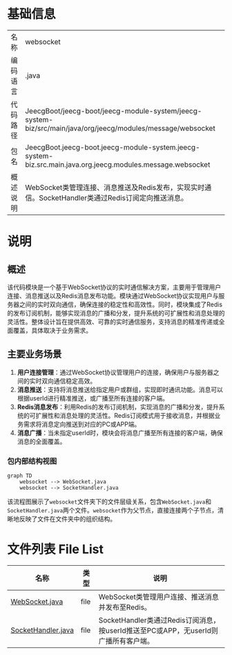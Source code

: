 # 基础信息

|      |      |
|------|------|
| 名称 | websocket |
| 编码语言 | .java |
| 代码路径 | JeecgBoot/jeecg-boot/jeecg-module-system/jeecg-system-biz/src/main/java/org/jeecg/modules/message/websocket |
| 包名 | JeecgBoot.jeecg-boot.jeecg-module-system.jeecg-system-biz.src.main.java.org.jeecg.modules.message.websocket |
| 概述说明 | WebSocket类管理连接、消息推送及Redis发布，实现实时通信。SocketHandler类通过Redis订阅定向推送消息。 |

# 说明

## 概述

该代码模块是一个基于WebSocket协议的实时通信解决方案，主要用于管理用户连接、消息推送以及Redis消息发布功能。模块通过WebSocket协议实现用户与服务器之间的实时双向通信，确保连接的稳定性和高效性。同时，模块集成了Redis的发布订阅机制，能够实现消息的广播和分发，提升系统的可扩展性和消息处理的灵活性。整体设计旨在提供高效、可靠的实时通信服务，支持消息的精准传递或全面覆盖，具体取决于业务需求。

## 主要业务场景

1. **用户连接管理**：通过WebSocket协议管理用户的连接，确保用户与服务器之间的实时双向通信稳定高效。
2. **消息推送**：支持将消息推送给指定用户或群组，实现即时通讯功能。消息可以根据userId进行精准推送，或广播至所有连接的客户端。
3. **Redis消息发布**：利用Redis的发布订阅机制，实现消息的广播和分发，提升系统的可扩展性和消息处理的灵活性。Redis订阅模式用于接收消息，并根据业务需求将消息定向推送到对应的PC或APP端。
4. **消息广播**：当未指定userId时，模块会将消息广播至所有连接的客户端，确保消息的全面覆盖。


### 包内部结构视图

```mermaid
graph TD
    websocket --> WebSocket.java
    websocket --> SocketHandler.java
```

该流程图展示了`websocket`文件夹下的文件层级关系，包含`WebSocket.java`和`SocketHandler.java`两个文件。`websocket`作为父节点，直接连接两个子节点，清晰地反映了文件在文件夹中的组织结构。

# 文件列表 File List

| 名称   | 类型  | 说明 |
|-------|------|-------------|
| [WebSocket.java](WebSocket.md) | file | WebSocket类管理用户连接、推送消息并发布至Redis。 |
| [SocketHandler.java](SocketHandler.md) | file | SocketHandler类通过Redis订阅消息，按userId推送至PC或APP，无userId则广播所有客户端。 |


